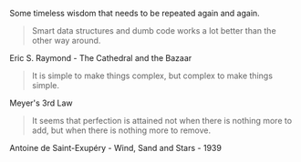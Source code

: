 Some timeless wisdom that needs to be repeated again and again.



> Smart data structures and dumb code works a lot better than the other way around.

Eric S. Raymond - The Cathedral and the Bazaar

> It is simple to make things complex, but complex to make things simple.

Meyer's 3rd Law

> It seems that perfection is attained not when there is nothing more to add, but when there is nothing more to remove.

Antoine de Saint-Exupéry - Wind, Sand and Stars - 1939
